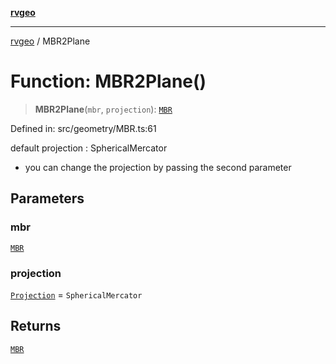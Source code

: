 [**rvgeo**](../README.md)

***

[rvgeo](../globals.md) / MBR2Plane

# Function: MBR2Plane()

> **MBR2Plane**(`mbr`, `projection`): [`MBR`](../type-aliases/MBR.md)

Defined in: src/geometry/MBR.ts:61

default projection : SphericalMercator
- you can change the projection by passing the second parameter

## Parameters

### mbr

[`MBR`](../type-aliases/MBR.md)

### projection

[`Projection`](../interfaces/Projection.md) = `SphericalMercator`

## Returns

[`MBR`](../type-aliases/MBR.md)
